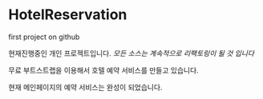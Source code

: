# HotelReservation
first project on github

현재진행중인 개인 프로젝트입니다.
*모든 소스는 계속적으로 리팩토링이 될 것 입니다*

무료 부트스트랩을 이용해서 호텔 예약 서비스를 만들고 있습니다.

현재 메인페이지의 예약 서비스는 완성이 되었습니다.
